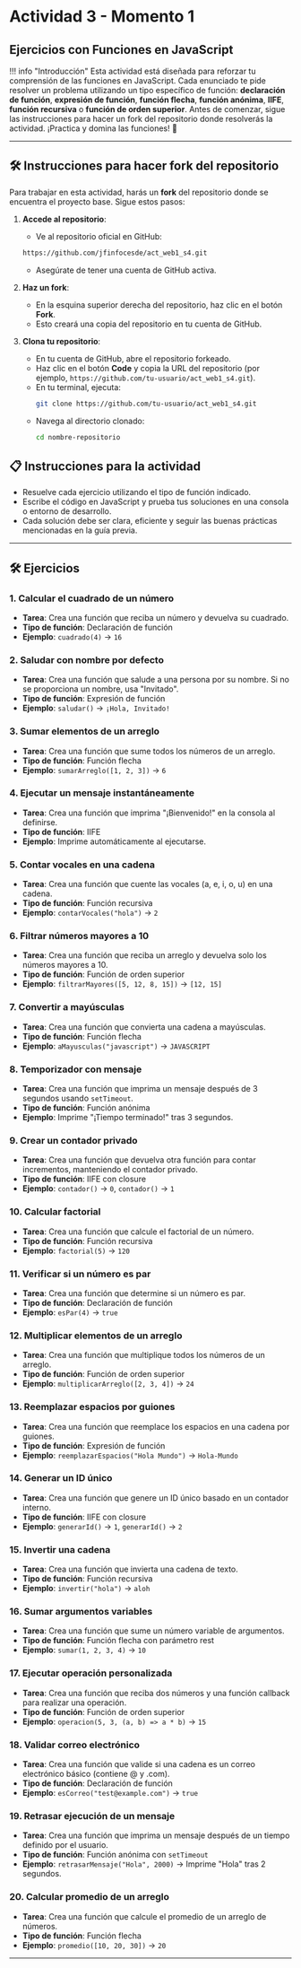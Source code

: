 # Actividad 3 - Momento 1

##  Ejercicios con Funciones en JavaScript

!!! info "Introducción"
    Esta actividad está diseñada para reforzar tu comprensión de las funciones en JavaScript. Cada enunciado te pide resolver un problema utilizando un tipo específico de función: **declaración de función**, **expresión de función**, **función flecha**, **función anónima**, **IIFE**, **función recursiva** o **función de orden superior**. Antes de comenzar, sigue las instrucciones para hacer un fork del repositorio donde resolverás la actividad. ¡Practica y domina las funciones! 🚀

---

## 🛠️ Instrucciones para hacer fork del repositorio

Para trabajar en esta actividad, harás un **fork** del repositorio donde se encuentra el proyecto base. Sigue estos pasos:

1. **Accede al repositorio**:
   - Ve al repositorio oficial en GitHub: 
    ```bash
    https://github.com/jfinfocesde/act_web1_s4.git
    ```
   - Asegúrate de tener una cuenta de GitHub activa.

2. **Haz un fork**:
   - En la esquina superior derecha del repositorio, haz clic en el botón **Fork**.
   - Esto creará una copia del repositorio en tu cuenta de GitHub.

3. **Clona tu repositorio**:
   - En tu cuenta de GitHub, abre el repositorio forkeado.
   - Haz clic en el botón **Code** y copia la URL del repositorio (por ejemplo, `https://github.com/tu-usuario/act_web1_s4.git`).
   - En tu terminal, ejecuta:
     ```bash
     git clone https://github.com/tu-usuario/act_web1_s4.git
     ```
   - Navega al directorio clonado:
     ```bash
     cd nombre-repositorio
     ```

## 📋 Instrucciones para la actividad

- Resuelve cada ejercicio utilizando el tipo de función indicado.
- Escribe el código en JavaScript y prueba tus soluciones en una consola o entorno de desarrollo.
- Cada solución debe ser clara, eficiente y seguir las buenas prácticas mencionadas en la guía previa.

---

## 🛠️ Ejercicios

### 1. **Calcular el cuadrado de un número**
- **Tarea**: Crea una función que reciba un número y devuelva su cuadrado.
- **Tipo de función**: Declaración de función
- **Ejemplo**: `cuadrado(4)` → `16`

### 2. **Saludar con nombre por defecto**
- **Tarea**: Crea una función que salude a una persona por su nombre. Si no se proporciona un nombre, usa "Invitado".
- **Tipo de función**: Expresión de función
- **Ejemplo**: `saludar()` → `¡Hola, Invitado!`

### 3. **Sumar elementos de un arreglo**
- **Tarea**: Crea una función que sume todos los números de un arreglo.
- **Tipo de función**: Función flecha
- **Ejemplo**: `sumarArreglo([1, 2, 3])` → `6`

### 4. **Ejecutar un mensaje instantáneamente**
- **Tarea**: Crea una función que imprima "¡Bienvenido!" en la consola al definirse.
- **Tipo de función**: IIFE
- **Ejemplo**: Imprime automáticamente al ejecutarse.

### 5. **Contar vocales en una cadena**
- **Tarea**: Crea una función que cuente las vocales (a, e, i, o, u) en una cadena.
- **Tipo de función**: Función recursiva
- **Ejemplo**: `contarVocales("hola")` → `2`

### 6. **Filtrar números mayores a 10**
- **Tarea**: Crea una función que reciba un arreglo y devuelva solo los números mayores a 10.
- **Tipo de función**: Función de orden superior
- **Ejemplo**: `filtrarMayores([5, 12, 8, 15])` → `[12, 15]`

### 7. **Convertir a mayúsculas**
- **Tarea**: Crea una función que convierta una cadena a mayúsculas.
- **Tipo de función**: Función flecha
- **Ejemplo**: `aMayusculas("javascript")` → `JAVASCRIPT`

### 8. **Temporizador con mensaje**
- **Tarea**: Crea una función que imprima un mensaje después de 3 segundos usando `setTimeout`.
- **Tipo de función**: Función anónima
- **Ejemplo**: Imprime "¡Tiempo terminado!" tras 3 segundos.

### 9. **Crear un contador privado**
- **Tarea**: Crea una función que devuelva otra función para contar incrementos, manteniendo el contador privado.
- **Tipo de función**: IIFE con closure
- **Ejemplo**: `contador()` → `0`, `contador()` → `1`

### 10. **Calcular factorial**
- **Tarea**: Crea una función que calcule el factorial de un número.
- **Tipo de función**: Función recursiva
- **Ejemplo**: `factorial(5)` → `120`

### 11. **Verificar si un número es par**
- **Tarea**: Crea una función que determine si un número es par.
- **Tipo de función**: Declaración de función
- **Ejemplo**: `esPar(4)` → `true`

### 12. **Multiplicar elementos de un arreglo**
- **Tarea**: Crea una función que multiplique todos los números de un arreglo.
- **Tipo de función**: Función de orden superior
- **Ejemplo**: `multiplicarArreglo([2, 3, 4])` → `24`

### 13. **Reemplazar espacios por guiones**
- **Tarea**: Crea una función que reemplace los espacios en una cadena por guiones.
- **Tipo de función**: Expresión de función
- **Ejemplo**: `reemplazarEspacios("Hola Mundo")` → `Hola-Mundo`

### 14. **Generar un ID único**
- **Tarea**: Crea una función que genere un ID único basado en un contador interno.
- **Tipo de función**: IIFE con closure
- **Ejemplo**: `generarId()` → `1`, `generarId()` → `2`

### 15. **Invertir una cadena**
- **Tarea**: Crea una función que invierta una cadena de texto.
- **Tipo de función**: Función recursiva
- **Ejemplo**: `invertir("hola")` → `aloh`

### 16. **Sumar argumentos variables**
- **Tarea**: Crea una función que sume un número variable de argumentos.
- **Tipo de función**: Función flecha con parámetro rest
- **Ejemplo**: `sumar(1, 2, 3, 4)` → `10`

### 17. **Ejecutar operación personalizada**
- **Tarea**: Crea una función que reciba dos números y una función callback para realizar una operación.
- **Tipo de función**: Función de orden superior
- **Ejemplo**: `operacion(5, 3, (a, b) => a * b)` → `15`

### 18. **Validar correo electrónico**
- **Tarea**: Crea una función que valide si una cadena es un correo electrónico básico (contiene @ y .com).
- **Tipo de función**: Declaración de función
- **Ejemplo**: `esCorreo("test@example.com")` → `true`

### 19. **Retrasar ejecución de un mensaje**
- **Tarea**: Crea una función que imprima un mensaje después de un tiempo definido por el usuario.
- **Tipo de función**: Función anónima con `setTimeout`
- **Ejemplo**: `retrasarMensaje("Hola", 2000)` → Imprime "Hola" tras 2 segundos.

### 20. **Calcular promedio de un arreglo**
- **Tarea**: Crea una función que calcule el promedio de un arreglo de números.
- **Tipo de función**: Función flecha
- **Ejemplo**: `promedio([10, 20, 30])` → `20`

---
